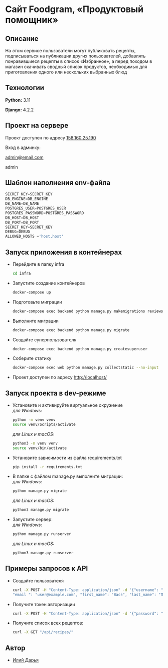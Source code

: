# Cайт Foodgram, «Продуктовый помощник»

## Описание

 На этом сервисе пользователи могут публиковать рецепты, подписываться на публикации других пользователей, добавлять понравившиеся рецепты в список «Избранное», а перед походом в магазин скачивать сводный список продуктов, необходимых для приготовления одного или нескольких выбранных блюд

## Технологии

**Python:** 3.11

**Django:** 4.2.2

## Проект на сервере

Проект доступен по адресу [158.160.25.190](http://158.160.25.190/)

Вход в админку:

admin@email.com

admin

## Шаблон наполнения env-файла

```python
SECRET_KEY=SECRET_KEY
DB_ENGINE=DB_ENGINE
DB_NAME=DB_NAME
POSTGRES_USER=POSTGRES_USER
POSTGRES_PASSWORD=POSTGRES_PASSWORD
DB_HOST=DB_HOST
DB_PORT=DB_PORT
SECRET_KEY=SECRET_KEY
DEBUG=DEBUG
ALLOWED_HOSTS ='host,host'
```

## Запуск приложения в контейнерах

- Перейдите в папку infra

    ```bash
    cd infra
    ```

- Запустите создание контейнеров

    ```bash
    docker-compose up
    ```

- Подготовьте миграции

    ```bash
    docker-compose exec backend python manage.py makemigrations reviews
    ```

- Выполните миграции

    ```bash
    docker-compose exec backend python manage.py migrate
    ```

- Создайте суперпользователя

    ```bash
    docker-compose exec backend python manage.py createsuperuser
    ```

- Соберите статику

    ```bash
    docker-compose exec web python manage.py collectstatic --no-input
    ```

- Проект доступен по адресу [http://localhost/](http://localhost/)

## Запуск проекта в dev-режиме

- Установите и активируйте виртуальное окружение  
    *для Windows:*  

    ```bash
    python -m venv venv
    source venv/Scripts/activate
    ```

    *для Linux и macOS:*

    ```bash
    python3 -m venv venv
    source venv/bin/activate
    ```

- Установите зависимости из файла requirements.txt

    ```bash
    pip install -r requirements.txt
    ```

- В папке с файлом manage.py выполните миграции:  
    *для Windows:*  

    ```bash
    python manage.py migrate
    ```

    *для Linux и macOS:*

    ```bash
    python3 manage.py migrate
    ```

- Запустите сервер:  
    *для Windows:*  

    ```bash
    python manage.py runserver
    ```

    *для Linux и macOS:*

    ```bash
    python3 manage.py runserver
    ```

## Примеры запросов к API

- Создайте пользователя

    ```bash
    curl -X POST -H "Content-Type: application/json" -d '{"username": "MyUsername",
    "email ": "user@example.com", "first_name": "Вася", "last_name": "Пупкин", "password": "YourPassword"}' "/api/users/"
    ```

- Получите токен авторизации

    ```bash
    curl -X POST -H "Content-Type: application/json" -d '{"password": "YourPassword", "email": "user@example.com"}' "api/auth/token/login/"
    ```

- Получите список всех рецептов:

    ```bash
    curl -X GET "/api/recipes/"
    ```

## Автор

- [Илий Дарья](https://github.com/DariaEaly)
